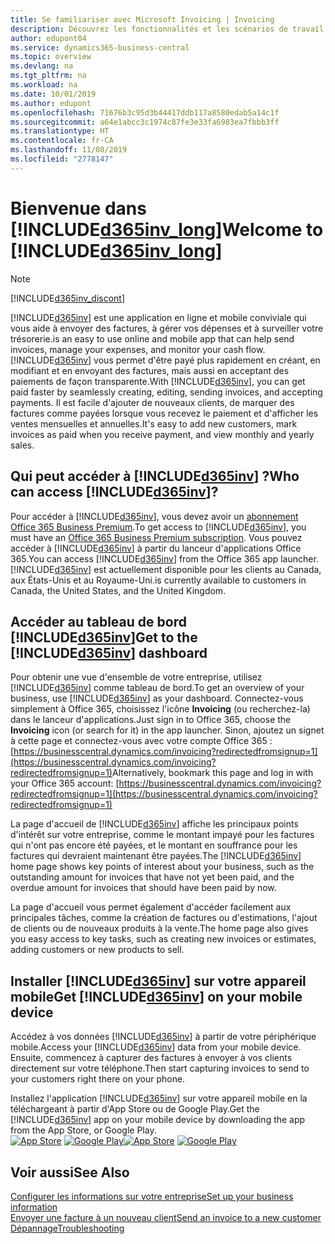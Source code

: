 ```yaml
---
title: Se familiariser avec Microsoft Invoicing | Invoicing
description: Découvrez les fonctionnalités et les scénarios de travail dans Invoicing, une solution de gestion d'entreprise pour les petites entreprises.
author: edupont04
ms.service: dynamics365-business-central
ms.topic: overview
ms.devlang: na
ms.tgt_pltfrm: na
ms.workload: na
ms.date: 10/01/2019
ms.author: edupont
ms.openlocfilehash: 71676b3c95d3b44417ddb117a8580edab5a14c1f
ms.sourcegitcommit: a64e1abcc3c1974c87fe3e33fa6983ea7fbbb3ff
ms.translationtype: HT
ms.contentlocale: fr-CA
ms.lasthandoff: 11/08/2019
ms.locfileid: "2778147"
---
```

# <a name="welcome-to-included365inv_longincludesd365inv_longmd"></a><span data-ttu-id="1a146-103">Bienvenue dans [!INCLUDE[d365inv_long](includes/d365inv_long.md)]</span><span class="sxs-lookup"><span data-stu-id="1a146-103">Welcome to [!INCLUDE[d365inv_long](includes/d365inv_long.md)]</span></span>
> [!Note]
> [!INCLUDE[d365inv_discont](includes/d365inv_discont.md)]

[!INCLUDE[d365inv](includes/d365inv.md)] <span data-ttu-id="1a146-104">est une application en ligne et mobile conviviale qui vous aide à envoyer des factures, à gérer vos dépenses et à surveiller votre trésorerie.</span><span class="sxs-lookup"><span data-stu-id="1a146-104">is an easy to use online and mobile app that can help send invoices, manage your expenses, and monitor your cash flow.</span></span> <span data-ttu-id="1a146-105">[!INCLUDE[d365inv](includes/d365inv.md)] vous permet d'être payé plus rapidement en créant, en modifiant et en envoyant des factures, mais aussi en acceptant des paiements de façon transparente.</span><span class="sxs-lookup"><span data-stu-id="1a146-105">With [!INCLUDE[d365inv](includes/d365inv.md)], you can get paid faster by seamlessly creating, editing, sending invoices, and accepting payments.</span></span> <span data-ttu-id="1a146-106">Il est facile d'ajouter de nouveaux clients, de marquer des factures comme payées lorsque vous recevez le paiement et d'afficher les ventes mensuelles et annuelles.</span><span class="sxs-lookup"><span data-stu-id="1a146-106">It's easy to add new customers, mark invoices as paid when you receive payment, and view monthly and yearly sales.</span></span>

## <a name="who-can-access-included365invincludesd365invmd"></a><span data-ttu-id="1a146-107">Qui peut accéder à [!INCLUDE[d365inv](includes/d365inv.md)] ?</span><span class="sxs-lookup"><span data-stu-id="1a146-107">Who can access [!INCLUDE[d365inv](includes/d365inv.md)]?</span></span>
<span data-ttu-id="1a146-108">Pour accéder à [!INCLUDE[d365inv](includes/d365inv.md)], vous devez avoir un [abonnement Office 365 Business Premium](https://products.office.com/en-us/business/office-365-business-premium).</span><span class="sxs-lookup"><span data-stu-id="1a146-108">To get access to [!INCLUDE[d365inv](includes/d365inv.md)], you must have an [Office 365 Business Premium subscription](https://products.office.com/en-us/business/office-365-business-premium).</span></span> <span data-ttu-id="1a146-109">Vous pouvez accéder à [!INCLUDE[d365inv](includes/d365inv.md)] à partir du lanceur d'applications Office 365.</span><span class="sxs-lookup"><span data-stu-id="1a146-109">You can access [!INCLUDE[d365inv](includes/d365inv.md)] from the Office 365 app launcher.</span></span> [!INCLUDE[d365inv](includes/d365inv.md)] <span data-ttu-id="1a146-110">est actuellement disponible pour les clients au Canada, aux États-Unis et au Royaume-Uni.</span><span class="sxs-lookup"><span data-stu-id="1a146-110">is currently available to customers in Canada, the United States, and the United Kingdom.</span></span>

## <a name="get-to-the-included365invincludesd365invmd-dashboard"></a><span data-ttu-id="1a146-111">Accéder au tableau de bord [!INCLUDE[d365inv](includes/d365inv.md)]</span><span class="sxs-lookup"><span data-stu-id="1a146-111">Get to the [!INCLUDE[d365inv](includes/d365inv.md)] dashboard</span></span>
<span data-ttu-id="1a146-112">Pour obtenir une vue d'ensemble de votre entreprise, utilisez [!INCLUDE[d365inv](includes/d365inv.md)] comme tableau de bord.</span><span class="sxs-lookup"><span data-stu-id="1a146-112">To get an overview of your business, use [!INCLUDE[d365inv](includes/d365inv.md)] as your dashboard.</span></span> <span data-ttu-id="1a146-113">Connectez-vous simplement à Office 365, choisissez l'icône **Invoicing** (ou recherchez-la) dans le lanceur d'applications.</span><span class="sxs-lookup"><span data-stu-id="1a146-113">Just sign in to Office 365, choose the **Invoicing** icon (or search for it) in the app launcher.</span></span> <span data-ttu-id="1a146-114">Sinon, ajoutez un signet à cette page et connectez-vous avec votre compte Office 365 : [https://businesscentral.dynamics.com/invoicing?redirectedfromsignup=1](https://businesscentral.dynamics.com/invoicing?redirectedfromsignup=1)</span><span class="sxs-lookup"><span data-stu-id="1a146-114">Alternatively, bookmark this page and log in with your Office 365 account: [https://businesscentral.dynamics.com/invoicing?redirectedfromsignup=1](https://businesscentral.dynamics.com/invoicing?redirectedfromsignup=1)</span></span>  

<span data-ttu-id="1a146-115">La page d'accueil de [!INCLUDE[d365inv](includes/d365inv.md)] affiche les principaux points d'intérêt sur votre entreprise, comme le montant impayé pour les factures qui n'ont pas encore été payées, et le montant en souffrance pour les factures qui devraient maintenant être payées.</span><span class="sxs-lookup"><span data-stu-id="1a146-115">The [!INCLUDE[d365inv](includes/d365inv.md)] home page shows key points of interest about your business, such as the outstanding amount for invoices that have not yet been paid, and the overdue amount for invoices that should have been paid by now.</span></span>  

<span data-ttu-id="1a146-116">La page d'accueil vous permet également d'accéder facilement aux principales tâches, comme la création de factures ou d'estimations, l'ajout de clients ou de nouveaux produits à la vente.</span><span class="sxs-lookup"><span data-stu-id="1a146-116">The home page also gives you easy access to key tasks, such as creating new invoices or estimates, adding customers or new products to sell.</span></span>  

## <a name="get-included365invincludesd365invmd-on-your-mobile-device"></a><span data-ttu-id="1a146-117">Installer [!INCLUDE[d365inv](includes/d365inv.md)] sur votre appareil mobile</span><span class="sxs-lookup"><span data-stu-id="1a146-117">Get [!INCLUDE[d365inv](includes/d365inv.md)] on your mobile device</span></span>
<span data-ttu-id="1a146-118">Accédez à vos données [!INCLUDE[d365inv](includes/d365inv.md)] à partir de votre périphérique mobile.</span><span class="sxs-lookup"><span data-stu-id="1a146-118">Access your [!INCLUDE[d365inv](includes/d365inv.md)] data from your mobile device.</span></span> <span data-ttu-id="1a146-119">Ensuite, commencez à capturer des factures à envoyer à vos clients directement sur votre téléphone.</span><span class="sxs-lookup"><span data-stu-id="1a146-119">Then start capturing invoices to send to your customers right there on your phone.</span></span>

<span data-ttu-id="1a146-120">Installez l'application [!INCLUDE[d365inv](includes/d365inv.md)] sur votre appareil mobile en la téléchargeant à partir d'App Store ou de Google Play.</span><span class="sxs-lookup"><span data-stu-id="1a146-120">Get the [!INCLUDE[d365inv](includes/d365inv.md)] app on your mobile device by downloading the app from the App Store, or Google Play.</span></span>  
<span data-ttu-id="1a146-121">[![App Store](./media/install-mobile-app/appstore.png)](https://go.microsoft.com/fwlink/?linkid=856735) [![Google Play](./media/install-mobile-app/googleplay.png)](https://go.microsoft.com/fwlink/?linkid=856736)</span><span class="sxs-lookup"><span data-stu-id="1a146-121">[![App Store](./media/install-mobile-app/appstore.png)](https://go.microsoft.com/fwlink/?linkid=856735) [![Google Play](./media/install-mobile-app/googleplay.png)](https://go.microsoft.com/fwlink/?linkid=856736)</span></span>  

## <a name="see-also"></a><span data-ttu-id="1a146-122">Voir aussi</span><span class="sxs-lookup"><span data-stu-id="1a146-122">See Also</span></span>
[<span data-ttu-id="1a146-123">Configurer les informations sur votre entreprise</span><span class="sxs-lookup"><span data-stu-id="1a146-123">Set up your business information</span></span>](set-up-business-profile.md)  
[<span data-ttu-id="1a146-124">Envoyer une facture à un nouveau client</span><span class="sxs-lookup"><span data-stu-id="1a146-124">Send an invoice to a new customer</span></span>](send-invoice.md)  
[<span data-ttu-id="1a146-125">Dépannage</span><span class="sxs-lookup"><span data-stu-id="1a146-125">Troubleshooting</span></span>](about-troubleshooting.md)  
